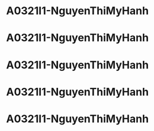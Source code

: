 # A0321I1-NguyenThiMyHanh
# A0321I1-NguyenThiMyHanh
# A0321I1-NguyenThiMyHanh
# A0321I1-NguyenThiMyHanh
# A0321I1-NguyenThiMyHanh
